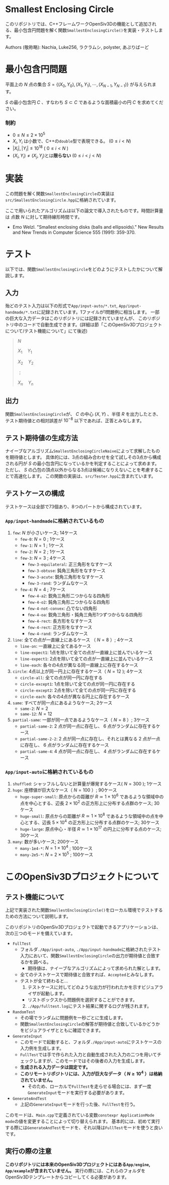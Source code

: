 # Smallest Enclosing Circle
このリポジトリでは、C++フレームワークOpenSiv3Dの機能として追加される、最小包含円問題を解く関数`SmallestEnclosingCircle()`を実装・テストします。

Authors (敬称略): Nachia, Luke256, ラクラムシ, polyster, あぷりばーど

# 最小包含円問題

平面上の $N$ 点の集合 $S =  \{(X_0, Y_0), (X_1, Y_1), \cdots, (X_{N-1}, Y_{N-1})\}$ が与えられます。

$S$ の最小包含円 $C$ 、すなわち $S \subset C$ であるような面積最小の円 $C$ を求めてください。

### 制約
- $0 \leq N \leq 2 \times 10^5$
- $X_i, Y_i$ は小数で、C++の`double`型で表現できる。  ($0 \leq i < N$)
- $|X_i|, |Y_i| \leq 10^{18}$ ( $0 \leq i < N$ )
- $(X_i, Y_i) \neq (X_j, Y_j)$とは**限らない** ($0 \leq i < j < N$)

# 実装
この問題を解く関数`SmallestEnclosingCircle`の実装は`src/SmallestEnclosingCircle.hpp`に格納されています。

ここで用いられたアルゴリズムは以下の論文で導入されたものです。時間計算量は 点数 $N$ に対して期待線形時間です。
- Emo Welzl. "Smallest enclosing disks (balls and ellipsoids)." New Results and New Trends in Computer Science 555 (1991): 359-370.


# テスト

以下では、関数`SmallestEnclosingCircle`をどのようにテストしたかについて解説します。

## 入力
殆どのテスト入力は以下の形式で`App/input-auto/*.txt`, `App/input-handmade/*.txt`に記録されています。1ファイルが1問題例に相当します。
一部の巨大な入力データはこのリポジトリには記録されていませんが、
このリポジトリ中のコードで自動生成できます。(詳細は節「このOpenSiv3Dプロジェクトについて/テスト機能について」にて後述)

> $N$
> 
> $X_1\quad Y_1$
> 
> $X_2\quad Y_2$
> 
> $\vdots$
> 
> $X_n\quad Y_n$

## 出力
関数`SmallestEnclosingCircle`が、 $C$ の中心 $(X, Y)$ 、半径 $R$ を出力したとき、
テスト期待値との相対誤差が $10^{-8}$ 以下であれば、正答とみなします。

## テスト期待値の生成方法
ナイーブなアルゴリズム`SmallestEnclosingCircleNaive`によって求解したものを期待値とします。
具体的には、3点の組み合わせを全て試しその3点から構成される円が $S$ の最小包含円になっているかを判定することによって求めます。
ただし、 $S$ の凸包の頂点以外からなる3点は候補になりえないことを考慮することで高速化します。
この関数の実装は、`src/Tester.hpp`に含まれています。

## テストケースの構成
テストケースは全部で73個あり、8つのパートから構成されています。

### `App/input-handmade`に格納されているもの

1) `few`: $N$ が小さいケース; 14ケース
   -  `few-0`: $N = 0$ ; 1ケース
   -  `few-1`: $N = 1$ ; 1ケース
   -  `few-2`: $N = 2$ ; 1ケース
   -  `few-3`: $N = 3$ ; 4ケース
      -  `few-3-equilateral`: 正三角形をなすケース
      -  `few-3-obtuse`: 鈍角三角形をなすケース
      -  `few-3-acute`: 鋭角三角形をなすケース 
      -  `few-3-rand`: ランダムなケース
   -  `few-4`: $N = 4$ ; 7ケース
      - `few-4-a2`: 鋭角三角形二つからなる四角形
      - `few-4-o2`: 鈍角三角形二つからなる四角形
      - `few-4-not-convex`: 凸でない四角形
      - `few-4-oa`: 鋭角三角形・鈍角三角形1つずつからなる四角形
      - `few-4-rect`: 長方形をなすケース
      - `few-4-rect`: 正方形をなすケース
      - `few-4-rand`: ランダムなケース
2) `line`: 全ての点が一直線上にあるケース （ $N = 8$ ）; 4ケース
   - `line-on`: 一直線上に全てあるケース
   - `line-expect1`: 1点を除いて全ての点が一直線上に並んでいるケース
   - `line-expect1`: 2点を除いて全ての点が一直線上に並んでいるケース
   - `line-each`: 各々の4点が異なる同一直線上に存在するケース
3) `circle`: 4点以上が同一円上に存在するケース（ $N = 12$ ); 4ケース
    - `circle-all`: 全ての点が同一円に存在する
    - `circle-except1`: 1点を除いて全ての点が同一円に存在する
    - `circle-except2`: 2点を除いて全ての点が同一円に存在する
    - `circle-each`: 各々の4点が異なる円上に存在するケース
4) `same`: すべてが同一点にあるようなケース; 2ケース
   - `same-2`: $N = 2$ 
   - `same-12`: $N = 12$
5) `partial-same`: 一部が同一点であるようなケース（ $N = 8$ ）; 3ケース
   - `partial-same-2`: $2$ 点が同一点に存在し、 $6$ 点がランダムに存在するケース
   - `partial-same-2-2`: $2$ 点が同一点に存在し、それとは異なる $2$ 点が一点に存在し、 $6$ 点がランダムに存在するケース
   - `partial-same-4`: $4$ 点が同一点に存在し、 $4$ 点がランダムに存在するケース

### `App/input-auto`に格納されているもの

1) `shuffled`: シャッフルしないと計算量が爆発するケース( $N = 300$ ); 1ケース
2) `huge`: 座標値が巨大なケース（ $N = 100$ ）; 90ケース
   - `huge-super-small`: 原点からの距離が $R \simeq 1 \times 10^{6}$ であるような領域中の点を中心とする、辺長 $2 \times 10^2$ の正方形上に分布する点群のケース; 30ケース
   - `huge-small`: 原点からの距離が $R \simeq 1 \times 10^{8}$ であるような領域中の点を中心とする、辺長 $5 \times 10^4$ の正方形上に分布する点群のケース; 30ケース
   - `huge-large`: 原点中心・半径 $R \simeq 1 \times 10^{17}$ の円上に分布する点のケース; 30ケース
3) `many`: 数が多いケース; 200ケース
   - `many-1e4-*`: $N = 1 \times 10^4$ ; 100ケース
   - `many-2e5-*`: $N = 2 \times 10^5$ ; 100ケース


# このOpenSiv3Dプロジェクトについて

## テスト機能について
上記で実装された関数`SmallestEnclosingCircle()`をローカル環境でテストするための方法について説明します。

このリポジトリのOpenSiv3Dプロジェクトで起動できるアプリケーションは、次の三つのモードを備えています。
- `FullTest`
  - フォルダ`./App/input-auto`, `./App/input-handmade`に格納されたテスト入力において、関数`SmallestEnclosingCircle`の出力が期待値と合致するかを調べる。
    - 期待値は、ナイーブなアルゴリズムによって求められた解とします。
  - 全てのテストケースで期待値と合致すれば、`Accepted`とみなします。
  - テストが全て終わると...
    1.  テストケースに対してどのような出力が行われたかを示すビジュアライザが起動します。
      - リストボックスから問題例を選択することができます。
    2. `./App/fulltest.log`にテスト結果に関するログが残されます。
- `RandomTest`
  - その場でランダムに問題例を一秒ごとに生成します。
  - 関数`SmallestEnclosingCircle`の解答が期待値と合致しているかどうかをビジュアライザとともに確認できます。
- `GenerateInput`
  - このモードで起動すると、フォルダ`./App/input-auto`にテストケースの入力例を生成します。
  - `FullTest`では手で作られた入力と自動生成された入力の二つを用いてチェックしますが、このモードではその後者の入力を生成します。
  - **生成される入力データは固定です。**
  - **このリモートリポジトリには、入力が巨大なデータ（ $N \geq 10^4$ ）は格納されていません。**
    - そのため、ローカルで`FullTest`を走らせる場合には、まず一度`GenerateInput`モードを実行する必要があります。
- `GenerateAndTest`
   - 上記の`GenerateInput`モードを行った後、`FullTest`を行う。

このモードは、`Main.cpp`で定義されている変数`constexpr ApplicationMode mode`の値を変更することによって切り替えられます。
基本的には、初めて実行する際には`GenerateAndTest`モードを、それ以降は`FullTest`モードを使うと良いです。


## 実行の際の注意
**このリポジトリには本来のOpenSiv3Dプロジェクトにはある`App/engine`, `App/example`が含まれていません。**
実行の際には、これらのフォルダをOpenSiv3Dテンプレートからコピーしてくる必要があります。

